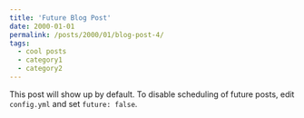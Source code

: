 ```yaml
---
title: 'Future Blog Post'
date: 2000-01-01
permalink: /posts/2000/01/blog-post-4/
tags:
  - cool posts
  - category1
  - category2
---
```


This post will show up by default. To disable scheduling of future posts, edit `config.yml` and set `future: false`. 
